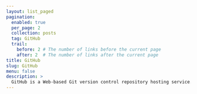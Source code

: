 ```yaml
---
layout: list_paged
pagination: 
  enabled: true
  per_page: 2
  collection: posts
  tag: GitHub
  trail: 
    before: 2 # The number of links before the current page
    after: 2  # The number of links after the current page
title: GitHub
slug: GitHub
menu: false
description: >
  GitHub is a Web-based Git version control repository hosting service. It is mostly used for computer code. It offers all of the distributed version control and source code management (SCM) functionality of Git as well as adding its own features. It provides access control and several collaboration features such as bug tracking, feature requests, task management, and wikis for every project.
---
```

